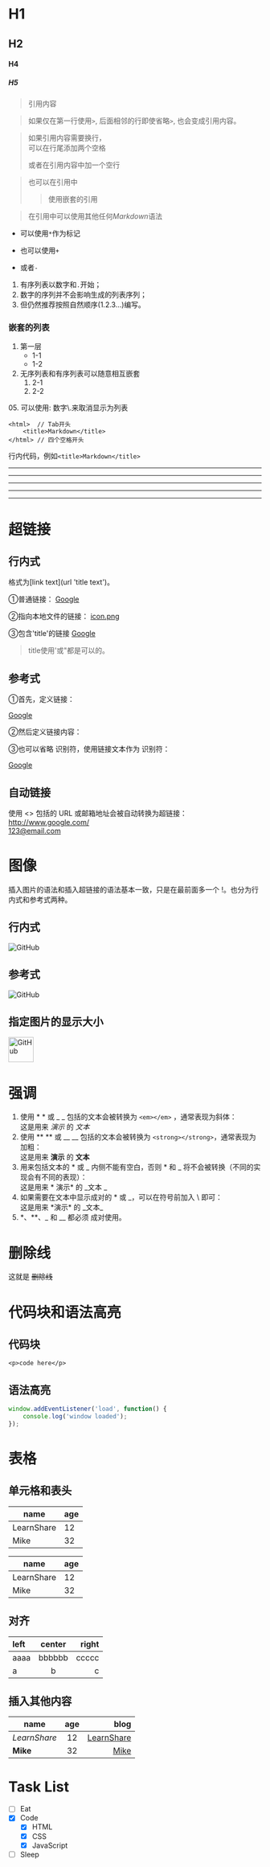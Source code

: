 H1
====
H2
----

#### H4
##### H5

>引用内容

>如果仅在第一行使用`>`,
后面相邻的行即使省略`>`, 也会变成引用内容。

>如果引用内容需要换行，  
>可以在行尾添加两个空格
>
>或者在引用内容中加一个空行

>也可以在引用中
>>使用嵌套的引用

>在引用中可以使用其他任何*Markdown*语法

* 可以使用`*`作为标记
+ 也可以使用`+`
- 或者`-`

1. 有序列表以数字和`.`开始；
3. 数字的序列并不会影响生成的列表序列；
4. 但仍然推荐按照自然顺序(1.2.3...)编写。

### 嵌套的列表
1. 第一层
    + 1-1
    + 1-2
2. 无序列表和有序列表可以随意相互嵌套
    1. 2-1
    2. 2-2

05\. 可以使用: 数字\\.来取消显示为列表

	<html>  // Tab开头
        <title>Markdown</title>
    </html> // 四个空格开头

行内代码，例如`<title>Markdown</title>`

***
------
___

* * *
- - -

# 超链接
## 行内式
格式为\[link text\](url 'title text')。

①普通链接：
[Google](http://www.google.com/)

②指向本地文件的链接：
[icon.png](./images/icon.png)

③包含'title'的链接
[Google](http://www.google.com/ "Google")
>title使用'或"都是可以的。

## 参考式
①首先，定义链接：

[Google][link]

②然后定义链接内容：

[link]: http://www.google.com/ 'Google'

③也可以省略 识别符，使用链接文本作为 识别符：

[Google][]

[Google]: http://www.google.com/ 'Google'

## 自动链接
使用 <> 包括的 URL 或邮箱地址会被自动转换为超链接：  
<http://www.google.com/>  
<123@email.com>

# 图像
插入图片的语法和插入超链接的语法基本一致，只是在最前面多一个 !。也分为行内式和参考式两种。
## 行内式
![GitHub](https://avatars2.githubusercontent.com/u/3265208?v=3&s=100 "GitHub,Social Coding")
<!-- ![GitHub](https://timgsa.baidu.com/timg?image&quality=80&size=b9999_10000&sec=1529844184431&di=4dd5bf8b9a926fc61a3848345963af6e&imgtype=0&src=http%3A%2F%2Fimgsrc.baidu.com%2Fforum%2Fw%3D580%2Fsign%3D9715010d942f07085f052a08d925b865%2Fbbb44faccbef76095bf58add24dda3cc7dd99eb3.jpg "樱空桃") -->

## 参考式
![GitHub][github]

[github]: https://avatars2.githubusercontent.com/u/3265208?v=3&s=100 "GitHub,Social Coding"

## 指定图片的显示大小
<img src="https://avatars2.githubusercontent.com/u/3265208?v=3&s=100" alt="GitHub" title="GitHub,Social Coding" width="50" height="50" />

# 强调
1. 使用 * * 或 _ _ 包括的文本会被转换为 `<em></em>` ，通常表现为斜体：  
这是用来 *演示* 的 _文本_
2. 使用 ** ** 或 __ __ 包括的文本会被转换为 `<strong></strong>`，通常表现为加粗：  
这是用来 **演示** 的 __文本__
3. 用来包括文本的 * 或 _ 内侧不能有空白，否则 * 和 _ 将不会被转换（不同的实现会有不同的表现）：  
这是用来 * 演示* 的 _文本 _
4. 如果需要在文本中显示成对的 * 或 _，可以在符号前加入 \ 即可：  
这是用来 \*演示\* 的 \_文本\_
5. *、**、_ 和 __ 都必须 成对使用。

# 删除线
这就是 ~~删除线~~

# 代码块和语法高亮
## 代码块
```
<p>code here</p>
```

## 语法高亮
```js
window.addEventListener('load', function() {
    console.log('window loaded');
});
```

# 表格
## 单元格和表头
name | age
---- | ---
LearnShare | 12
Mike |  32

|    name    | age |
| ---------- | --- |
| LearnShare |  12 |
| Mike       |  32 |

## 对齐
| left | center | right |
| :--- | :----: | ----: |
| aaaa | bbbbbb | ccccc |
| a    | b      | c     |

## 插入其他内容
|     name     |  age  |             blog                |
| ------------ | :---: | ------------------------------: |
| _LearnShare_ |   12  | [LearnShare](http://xianbai.me) |
| __Mike__     |   32  | [Mike](http://mike.me)          |

# Task List
- [ ] Eat
- [x] Code
  - [x] HTML
  - [x] CSS
  - [x] JavaScript
- [ ] Sleep